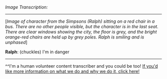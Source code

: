 *Image Transcription:*

---

[*Image of character from the Simpsons (Ralph) sitting on a red chair in a bus. There are no other people visible, but the character is in the last seat. There are clear windows showing the city, the floor is grey, and the bright orange-red chairs are held up by grey poles. Ralph is smiling and is unphased*]

**Ralph**: (chuckles) 
I'm in danger

---

^^I'm&#32;a&#32;human&#32;volunteer&#32;content&#32;transcriber&#32;and&#32;you&#32;could&#32;be&#32;too!&#32;[If&#32;you'd&#32;like&#32;more&#32;information&#32;on&#32;what&#32;we&#32;do&#32;and&#32;why&#32;we&#32;do&#32;it,&#32;click&#32;here!](https://www.reddit.com/r/TranscribersOfReddit/wiki/index)
